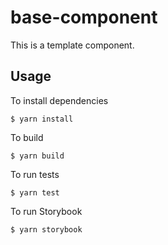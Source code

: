 # base-component

This is a template component.

## Usage

To install dependencies

```
$ yarn install
```

To build

```
$ yarn build
```

To run tests

```
$ yarn test
```

To run Storybook

```
$ yarn storybook
```

